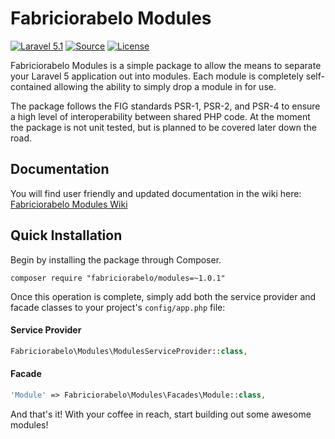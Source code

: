 Fabriciorabelo Modules
===================
[![Laravel 5.1](https://img.shields.io/badge/Laravel-5.1-orange.svg?style=flat-square)](http://laravel.com)
[![Source](http://img.shields.io/badge/source-fabriciorabelo/modules-blue.svg?style=flat-square)](https://github.com/fabriciorabelo/modules)
[![License](http://img.shields.io/badge/license-MIT-brightgreen.svg?style=flat-square)](https://tldrlegal.com/license/mit-license)

Fabriciorabelo Modules is a simple package to allow the means to separate your Laravel 5 application out into modules. Each module is completely self-contained allowing the ability to simply drop a module in for use.

The package follows the FIG standards PSR-1, PSR-2, and PSR-4 to ensure a high level of interoperability between shared PHP code. At the moment the package is not unit tested, but is planned to be covered later down the road.

Documentation
-------------
You will find user friendly and updated documentation in the wiki here: [Fabriciorabelo Modules Wiki](https://github.com/fabriciorabelo/modules/wiki)

Quick Installation
------------------
Begin by installing the package through Composer.

```
composer require "fabriciorabelo/modules=~1.0.1"
```

Once this operation is complete, simply add both the service provider and facade classes to your project's `config/app.php` file:

#### Service Provider

```php
Fabriciorabelo\Modules\ModulesServiceProvider::class,
```

#### Facade

```php
'Module' => Fabriciorabelo\Modules\Facades\Module::class,
```

And that's it! With your coffee in reach, start building out some awesome modules!
